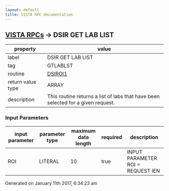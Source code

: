 ```yaml
---
layout: default
title: VISTA RPC documentation
---
```




## [VISTA RPCs](TableOfContent.md) &#8594; DSIR GET LAB LIST 

 property | value 
--- | --- 
 label | DSIR GET LAB LIST
 tag | GTLABLST
 routine | [DSIROI1](http://code.osehra.org/dox/Routine_DSIROI1_source.html)
 return value type | ARRAY
 description | This routine returns a list of labs that have been selected for a given request.

### Input Parameters

| input parameter | parameter type | maximum data length | required | description | 
| --- | --- | --- | --- | --- | 
| ROI | LITERAL | 10 | true |  INPUT PARAMETER    ROI = REQUEST IEN | 




Generated on January 11th 2017, 6:34:23 am